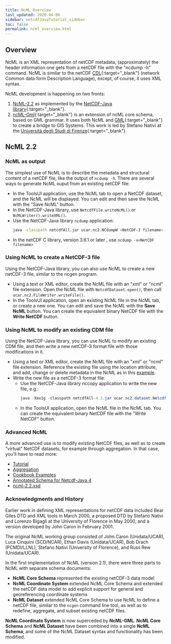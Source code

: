 ```yaml
---
title: NcML Overview
last_updated: 2020-04-06
sidebar: netcdfJavaTutorial_sidebar
toc: false
permalink: ncml_overview.html
---
```


## Overview
NcML is an XML representation of netCDF metadata, (approximately) the header information one gets from a netCDF file with the "ncdump -h" command.
NcML is similar to the netCDF [CDL](https://www.unidata.ucar.edu/software/netcdf/documentation/NUG/netcdf_utilities_guide.html#cdl_guidee){:target="_blank"} (network Common data form Description Language), except, of course, it uses XML syntax.

NcML development is happening on two fronts:

1. [NcML-2.2](#ncml-22) as implemented by the [NetCDF-Java library](https://www.unidata.ucar.edu/software/netcdf-java/){:target="_blank"}.
2. [ncML-Gml](https://www.researchgate.net/publication/221646728_NcML-GML_Encoding_NetCDF_Datasets_Using_GML){:target="_blank"} is an extension of ncML core schema, based on GML grammar.
   It uses both NcML and [GML](http://en.wikipedia.org/wiki/Geography_Markup_Language){:target="_blank"} to create a bridge to GIS Systems.
   This work is led by Stefano Nativi at the [Università degli Studi di Firenze](https://www.unifi.it/){:target="_blank"}.

## NcML 2.2

### NcML as output

The simplest use of NcML is to describe the metadata and structural content of a netCDF file, like the output of `ncdump -h`. There are several ways to generate NcML ouput from an existing netCDF file:

* In the ToolsUI application, use the NcML tab to open a NetCDF dataset, and the NcML will be displayed.
  You can edit and then save the NcML with the "Save NcML" button.
* In the NetCDF-Java library, use `NetcdfFile.writeNcML()` or `NcMLWriter().writeXML()`.
* Use the NetCDF-Java library `ncdump` application:
  ~~~bash
  java -classpath netcdfAll.jar ucar.nc2.NCdumpW <NetCDF-3 filename> -ncml
  ~~~
* In the netCDF C library, version 3.6.1 or later , use `ncdump -x<NetCDF filename>`

### Using NcML to create a NetCDF-3 file

Using the NetCDF-Java library, you can also use NcML to create a new netCDF-3 file, similar to the ncgen program.

* Using a text or XML editor, create the NcML file with an "xml" or "ncml" file extension. 
  Open the NcML file with `NetcdfDataset.open()`, then call `ucar.nc2.FileWriter.writeFile()`.
* In the ToolsUI application, open an existing NcML file in the NcML tab, or create a new one.
  You can edit and save the NcML with the **Save NcML** button.
  You can create the equivalent binary NetCDF file with the **Write NetCDF** button.

### Using NcML to modify an existing CDM file

Using the NetCDF-Java library, you can use NcML to modify an existing CDM file, and then write a new netCDF-3 format file with those modifications in it.

* Using a text or XML editor, create the NcML file with an "xml" or "ncml" file extension. 
  Reference the existing file using the location attribute, and add, change or delete metadata in the NcML as in this [example](basic_ncml_tutorial.html#exercise-3-read-in-metadata-from-existing-netcdf-file-and-modify).
* Write the new file as a netCDF-3 format file:
  * Use the NetCDF-Java library nccopy application to write the new file, e.g.:
    ~~~java
    java -Xmx1g -classpath netcdfAll-4.3.jar ucar.nc2.dataset.NetcdfDataset -in myFile.ncml -out myFile.nc
    ~~~
  * In the ToolsUI application, open the NcML file in the NcML tab.
    You can create the equivalent binary NetCDF file with the "Write NetCDF" button.

### Advanced NcML

A more advanced use is to modify existing NetCDF files, as well as to create "virtual" NetCDF datasets, for example through aggregation. In that case, you'll have to read more:

* [Tutorial](basic_ncml_tutorial.html)
* [Aggregation](ncml_aggregation.html)
* [Cookbook Examples](ncml_cookbook.html)
* [Annotated Schema for Netcdf-Java 4](annotated_ncml_schema.html)
* [ncml-2.2.xsd](https://schemas.unidata.ucar.edu/netcdf/ncml-2.2.xsd)

### Acknowledgments and History

Earlier work in defining XML representations for netCDF data included Bear Giles DTD and XML tools in March 2000, a proposed DTD by Stefano Nativi and Lorenzo Bigagli at the University of Florence in May 2000, and a version developed by John Caron in February 2001.

The original NcML working group consisted of John Caron (Unidata/UCAR), Luca Cinquini (SCD/NCAR), Ethan Davis (Unidata/UCAR), Bob Drach (PCMDI/LLNL), Stefano Nativi (University of Florence), and Russ Rew (Unidata/UCAR).

In the first implementation of NcML (version 2.1), there were three parts to NcML with separate schema documents:

* **NcML Core Schema** represented the existing netCDF-3 data model
* **NcML Coordinate System** extended NcML Core Schema and extended the netCDF data model to add explicit support for general and georeferencing coordinate systems
* **NcML Dataset** extended NcML Core Schema to use NcML to define a netCDF file, similar to the `ncgen` command line tool, as well as to redefine, aggregate, and subset existing netCDF files.

**NcML Coordinate System** is now superceded by **NcML-GML**. 
**NcML Core Schema** and **NcML Dataset** have been combined into a single **NcML Schema**, and some of the NcML Dataset syntax and functionality has been modified.